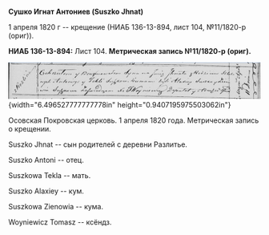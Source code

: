 **Сушко Игнат Антониев (Suszko Jhnat)**

1 апреля 1820 г -- крещение (НИАБ 136-13-894, лист 104, №11/1820-р
(ориг)).

**НИАБ 136-13-894:** Лист 104. **Метрическая запись №11/1820-р (ориг).**

![](./media/b3e0f81240c3ae33a1dd8a18cb8ac9099f9dc754.png){width="6.496527777777778in"
height="0.9407195975503062in"}

Осовская Покровская церковь. 1 апреля 1820 года. Метрическая запись о
крещении.

Suszko Jhnat -- сын родителей с деревни Разлитье.

Suszko Antoni -- отец.

Suszkowa Tekla -- мать.

Suszko Alaxiey -- кум.

Suszkowa Zienowia -- кума.

Woyniewicz Tomasz -- ксёндз.
